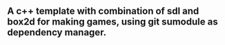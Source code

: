 ## A c++ template with combination of sdl and box2d for making games, using git sumodule as dependency manager.